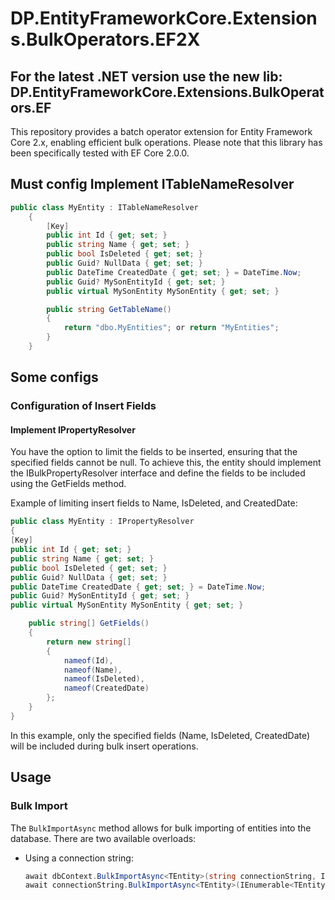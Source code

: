 # DP.EntityFrameworkCore.Extensions.BulkOperators.EF2X
## For the latest .NET version use the new lib: DP.EntityFrameworkCore.Extensions.BulkOperators.EF
This repository provides a batch operator extension for Entity Framework Core 2.x, enabling efficient bulk operations. Please note that this library has been specifically tested with EF Core 2.0.0.
## Must config Implement ITableNameResolver
```csharp
public class MyEntity : ITableNameResolver
    {
        [Key]
        public int Id { get; set; }
        public string Name { get; set; }
        public bool IsDeleted { get; set; }
        public Guid? NullData { get; set; }
        public DateTime CreatedDate { get; set; } = DateTime.Now;
        public Guid? MySonEntityId { get; set; }
        public virtual MySonEntity MySonEntity { get; set; }

        public string GetTableName()
        {
            return "dbo.MyEntities"; or return "MyEntities"; 
        }
    }
```
## Some configs
### Configuration of Insert Fields
#### Implement IPropertyResolver
You have the option to limit the fields to be inserted, ensuring that the specified fields cannot be null. To achieve this, the entity should implement the IBulkPropertyResolver interface and define the fields to be included using the GetFields method.

Example of limiting insert fields to Name, IsDeleted, and CreatedDate:

```csharp
public class MyEntity : IPropertyResolver
{
[Key]
public int Id { get; set; }
public string Name { get; set; }
public bool IsDeleted { get; set; }
public Guid? NullData { get; set; }
public DateTime CreatedDate { get; set; } = DateTime.Now;
public Guid? MySonEntityId { get; set; }
public virtual MySonEntity MySonEntity { get; set; }

    public string[] GetFields()
    {
        return new string[]
        {
            nameof(Id),
            nameof(Name),
            nameof(IsDeleted),
            nameof(CreatedDate)
        };
    }
}
```
In this example, only the specified fields (Name, IsDeleted, CreatedDate) will be included during bulk insert operations.
## Usage

### Bulk Import

The `BulkImportAsync` method allows for bulk importing of entities into the database. There are two available overloads:

- Using a connection string:
  ```csharp
  await dbContext.BulkImportAsync<TEntity>(string connectionString, IEnumerable<TEntity> entities, int batchSize = 10000);
  await connectionString.BulkImportAsync<TEntity>(IEnumerable<TEntity> entities, int batchSize = 10000)
